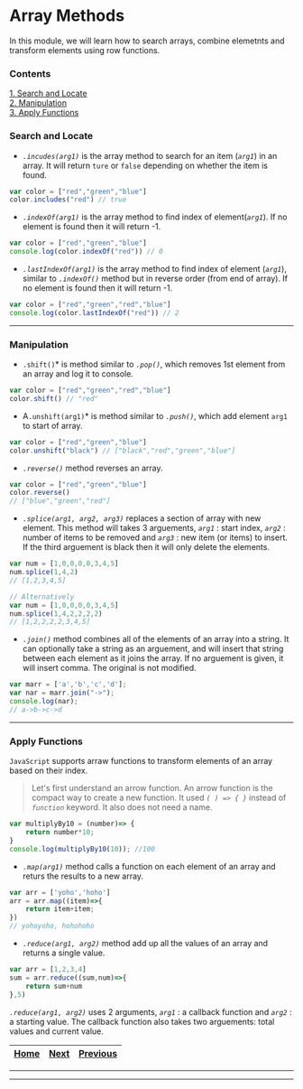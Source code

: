 # Array Methods

In this module, we will learn how to search arrays, combine elemetnts and transform elements using row functions.

### Contents
[1. Search and Locate](#search-and-locate)  
[2. Manipulation](#manipulation)  
[3. Apply Functions](#apply-functions)

### Search and Locate
- *`.incudes(arg1)`* is the array method to search for an item (*`arg1`*) in an array. It will return `ture` or `false` depending on whether the item is found.
``` js
var color = ["red","green","blue"]
color.includes("red") // true
```

- *`.indexOf(arg1)`* is the array method to find index of element(*`arg1`*). If no element is found then it will return -1.
``` js
var color = ["red","green","blue"]
console.log(color.indexOf("red")) // 0
```

- *`.lastIndexOf(arg1)`* is the array method to find index of element (*`arg1`*), similar to *`.indexOf()`* method but in reverse order (from end of array). If no element is found then it will return -1.
``` js
var color = ["red","green","red","blue"]
console.log(color.lastIndexOf("red")) // 2
```

------------------------------------------
### Manipulation
- `.shift()`* is method similar to *`.pop()`*, which removes 1st element from an array and log it to console.
``` js
var color = ["red","green","red","blue"]
color.shift() // "red"
```
- A`.unshift(arg1)`* is method similar to *`.push()`*, which add element `arg1` to start of array.
``` js
var color = ["red","green","blue"]
color.unshift("black") // ["black","red","green","blue"]
```

- *`.reverse()`* method reverses an array.
``` js
var color = ["red","green","blue"]
color.reverse()
// ["blue","green","red"]
```

- *`.splice(arg1, arg2, arg3)`* replaces a section of array with new element. This method will takes 3 arguements, *`arg1`* : start index, *`arg2`* : number of items to be removed and *`arg3`* : new item (or items) to insert. If the third arguement is black then it will only delete the elements.
``` js
var num = [1,0,0,0,0,3,4,5]
num.splice(1,4,2)
// [1,2,3,4,5]

// Alternatively
var num = [1,0,0,0,0,3,4,5]
num.splice(1,4,2,2,2,2)
// [1,2,2,2,2,3,4,5]
```

- *`.join()`* method combines all of the elements of an array into a string. It can optionally take a string as an arguement, and will insert that string between each element as it joins the array. If no arguement is given, it will insert comma. The original is not modified.
``` js
var marr = ['a','b','c','d'];
var nar = marr.join("->");
console.log(nar);
// a->b->c->d
```
------------------
### Apply Functions
`JavaScript` supports arraw functions to transform elements of an array based on their index. 

> Let's first understand an arrow function. An arrow function is the compact way to create a new function. It used *`( ) => { }`* instead of *`function`* keyword. It also does not need a name.
``` js
var multiplyBy10 = (number)=> {
    return number*10;
}
console.log(multiplyBy10(10)); //100
```

- *`.map(arg1)`* method calls a function on each element of an array and returs the results to a new array.
``` js
var arr = ['yoho','hoho']
arr = arr.map((item)=>{
    return item+item;
})
// yohoyoho, hohohoho
```
- *`.reduce(arg1, arg2)`* method add up all the values of an array and returns a single value.
``` js
var arr = [1,2,3,4]
sum = arr.reduce((sum,num)=>{
    return sum+num
},5)
```
*`.reduce(arg1, arg2)`* uses 2 arguments, *`arg1`* : a callback function and *`arg2`* : a starting value. The callback function also takes two arguements: total values and current value.


|[Home](../README.md)|[Next](animations.md)|[Previous](interviewing.md)|
|:---|:---:|---:|
---
---